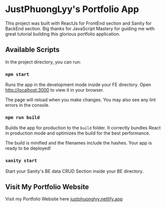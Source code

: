 # JustPhuongLyy's Portfolio App

This project was built with ReactJs for FrontEnd section and Sanity for BackEnd section. Big thanks for JavaScript Mastery for guiding me with great tutorial building this glorious portfolio application.

## Available Scripts

In the project directory, you can run:

### `npm start`

Runs the app in the development mode inside your FE directory.
Open [http://localhost:3000](http://localhost:3000) to view it in your browser.

The page will reload when you make changes.
You may also see any lint errors in the console.

### `npm run build`

Builds the app for production to the `build` folder.
It correctly bundles React in production mode and optimizes the build for the best performance.

The build is minified and the filenames include the hashes.
Your app is ready to be deployed!

### `sanity start`

Start your Sanity's BE data CRUD Section inside your BE directory.

## Visit My Portfolio Website

Visit my Portfolio Website here [justphuonglyy.netlify.app](justphuonglyy.netlify.app)
